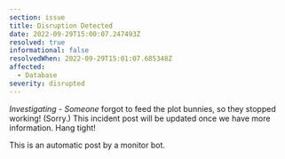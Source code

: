 ```yaml
---
section: issue
title: Disruption Detected
date: 2022-09-29T15:00:07.247493Z
resolved: true
informational: false
resolvedWhen: 2022-09-29T15:01:07.685348Z
affected:
  - Database
severity: disrupted
---
```

*Investigating* - _Someone_ forgot to feed the plot bunnies, so they stopped working! (Sorry.) This incident post will be updated once we have more information. Hang tight!

This is an automatic post by a monitor bot.
        